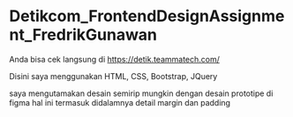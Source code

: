 # Detikcom_FrontendDesignAssignment_FredrikGunawan

Anda bisa cek langsung di https://detik.teammatech.com/

Disini saya menggunakan
HTML, CSS, Bootstrap, JQuery

saya mengutamakan desain semirip mungkin dengan desain prototipe di figma
hal ini termasuk didalamnya detail margin dan padding
